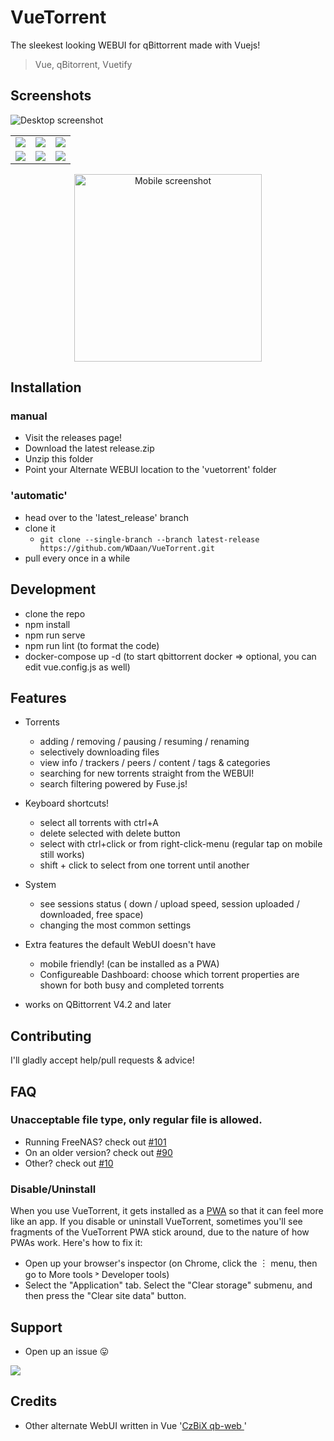 # VueTorrent

The sleekest looking WEBUI for qBittorrent made with Vuejs!

> Vue, qBitorrent, Vuetify

## Screenshots

![Desktop screenshot](https://imgur.com/hpjuVYb.png)

|                                    |                                    |                                    |
| :--------------------------------: | :--------------------------------: | :--------------------------------: |
| ![](https://imgur.com/Zcm98H3.png) | ![](https://imgur.com/OujrH0f.png) | ![](https://imgur.com/3FZTXPL.png) |
| ![](https://imgur.com/QYpNCXs.png) | ![](https://imgur.com/6j5wxhl.png) | ![](https://imgur.com/jnzDKjW.png) |

<p align="center">
<img src="https://imgur.com/U3mes8r.png" width="300" alt="Mobile screenshot">
</p>

## Installation

### manual

- Visit the releases page!
- Download the latest release.zip
- Unzip this folder
- Point your Alternate WEBUI location to the 'vuetorrent' folder

### 'automatic'

- head over to the 'latest_release' branch
- clone it
  - `git clone --single-branch --branch latest-release https://github.com/WDaan/VueTorrent.git`
- pull every once in a while

## Development

- clone the repo
- npm install
- npm run serve
- npm run lint (to format the code)
- docker-compose up -d (to start qbittorrent docker => optional, you can edit vue.config.js as well)

## Features

- Torrents
  - adding / removing / pausing / resuming / renaming
  - selectively downloading files
  - view info / trackers / peers / content / tags & categories
  - searching for new torrents straight from the WEBUI!
  - search filtering powered by Fuse.js!

- Keyboard shortcuts!
  - select all torrents with ctrl+A
  - delete selected with delete button
  - select with ctrl+click or from right-click-menu (regular tap on mobile still works)
  - shift + click to select from one torrent until another

- System
  - see sessions status ( down / upload speed, session uploaded / downloaded, free space)
  - changing the most common settings

- Extra features the default WebUI doesn't have
  - mobile friendly! (can be installed as a PWA)
  - Configureable Dashboard: choose which torrent properties are shown for both busy and completed torrents

- works on QBittorrent V4.2 and later

## Contributing

I'll gladly accept help/pull requests & advice!

## FAQ

### Unacceptable file type, only regular file is allowed. 
- Running FreeNAS? check out [#101](/../../issues/101)
- On an older version? check out [#90](/../../issues/90)
- Other? check out [#10](/../../issues/10)

### Disable/Uninstall
When you use VueTorrent, it gets installed as a [PWA](https://web.dev/progressive-web-apps/) so that it can feel more like an app.
If you disable or uninstall VueTorrent, sometimes you'll see fragments of the VueTorrent PWA stick around, due to the nature of how PWAs work.
Here's how to fix it:
- Open up your browser's inspector (on Chrome, click the ︙ menu, then go to More tools ˃ Developer tools)
- Select the "Application" tab. Select the "Clear storage" submenu, and then press the "Clear site data" button.


## Support

- Open up an issue 😛

<a href="https://www.buymeacoffee.com/wdaan"><img src="https://img.buymeacoffee.com/button-api/?text=Buy me a coffee&emoji=&slug=wdaan&button_colour=FFDD00&font_colour=000000&font_family=Arial&outline_colour=000000&coffee_colour=ffffff"></a>

## Credits

- Other alternate WebUI written in Vue '[CzBiX qb-web ](https://github.com/CzBiX/qb-web)'